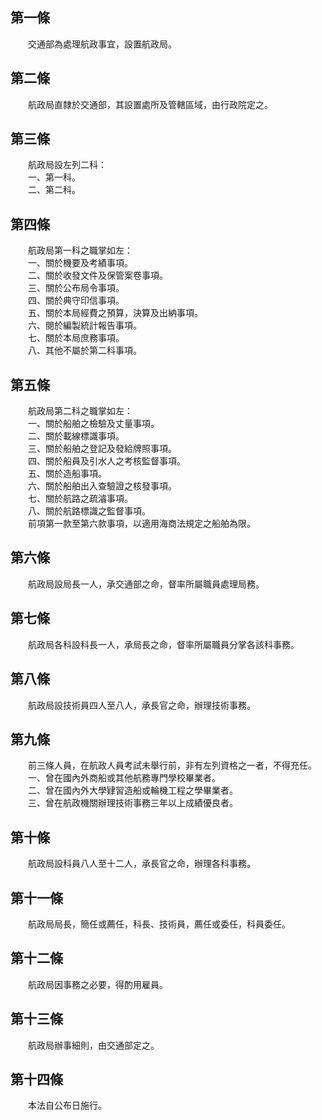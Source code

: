第一條 
-------
　　交通部為處理航政事宜，設置航政局。  


第二條 
-------
　　航政局直隸於交通部，其設置處所及管轄區域，由行政院定之。  


第三條 
-------
　　航政局設左列二科：  
　　一、第一科。  
　　二、第二科。  


第四條 
-------
　　航政局第一科之職掌如左：  
　　一、關於機要及考績事項。  
　　二、關於收發文件及保管案卷事項。  
　　三、關於公布局令事項。  
　　四、關於典守印信事項。  
　　五、關於本局經費之預算，決算及出納事項。  
　　六、閱於編製統計報告事項。  
　　七、關於本局庶務事項。  
　　八、其他不屬於第二科事項。  


第五條 
-------
　　航政局第二科之職掌如左：  
　　一、關於船舶之檢驗及丈量事項。  
　　二、關於載線標識事項。  
　　三、關於船舶之登記及發給牌照事項。  
　　四、關於船員及引水人之考核監督事項。  
　　五、關於造船事項。  
　　六、關於船舶出入查驗證之核發事項。  
　　七、關於航路之疏濬事項。  
　　八、關於航路標識之監督事項。  
　　前項第一款至第六款事項，以適用海商法規定之船舶為限。  


第六條 
-------
　　航政局設局長一人，承交通部之命，督率所屬職員處理局務。  


第七條 
-------
　　航政局各科設科長一人，承局長之命，督率所屬職員分掌各該科事務。  


第八條 
-------
　　航政局設技術員四人至八人，承長官之命，辦理技術事務。  


第九條 
-------
　　前三條人員，在航政人員考試未舉行前，非有左列資格之一者，不得充任。  
　　一、曾在國內外商船或其他航務專門學校畢業者。  
　　二、曾在國內外大學肄習造船或輪機工程之學畢業者。  
　　三、曾在航政機關辦理技術事務三年以上成績優良者。  


第十條 
-------
　　航政局設科員八人至十二人，承長官之命，辦理各科事務。  


第十一條 
---------
　　航政局局長，簡任或薦任，科長、技術員，薦任或委任，科員委任。  


第十二條 
---------
　　航政局因事務之必要，得酌用雇員。  


第十三條 
---------
　　航政局辦事細則，由交通部定之。  


第十四條 
---------
　　本法自公布日施行。
